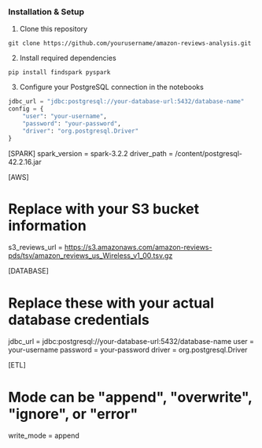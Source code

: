 ### Installation & Setup
1. Clone this repository
```
git clone https://github.com/yourusername/amazon-reviews-analysis.git
```

2. Install required dependencies
```
pip install findspark pyspark
```

3. Configure your PostgreSQL connection in the notebooks
```python
jdbc_url = "jdbc:postgresql://your-database-url:5432/database-name"
config = {
    "user": "your-username",
    "password": "your-password",
    "driver": "org.postgresql.Driver"
}
```
[SPARK]
spark_version = spark-3.2.2
driver_path = /content/postgresql-42.2.16.jar

[AWS]
# Replace with your S3 bucket information
s3_reviews_url = https://s3.amazonaws.com/amazon-reviews-pds/tsv/amazon_reviews_us_Wireless_v1_00.tsv.gz

[DATABASE]
# Replace these with your actual database credentials
jdbc_url = jdbc:postgresql://your-database-url:5432/database-name
user = your-username
password = your-password
driver = org.postgresql.Driver

[ETL]
# Mode can be "append", "overwrite", "ignore", or "error"
write_mode = append
